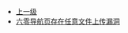 * [上一级](docs/wy876_poc/)
* [六零导航页存在任意文件上传漏洞](docs/wy876_poc/%E5%85%AD%E9%9B%B6%E5%AF%BC%E8%88%AA%E9%A1%B5/%E5%85%AD%E9%9B%B6%E5%AF%BC%E8%88%AA%E9%A1%B5%E5%AD%98%E5%9C%A8%E4%BB%BB%E6%84%8F%E6%96%87%E4%BB%B6%E4%B8%8A%E4%BC%A0%E6%BC%8F%E6%B4%9E.md)
